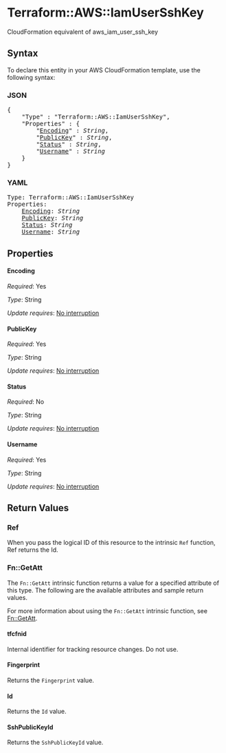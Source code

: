 # Terraform::AWS::IamUserSshKey

CloudFormation equivalent of aws_iam_user_ssh_key

## Syntax

To declare this entity in your AWS CloudFormation template, use the following syntax:

### JSON

<pre>
{
    "Type" : "Terraform::AWS::IamUserSshKey",
    "Properties" : {
        "<a href="#encoding" title="Encoding">Encoding</a>" : <i>String</i>,
        "<a href="#publickey" title="PublicKey">PublicKey</a>" : <i>String</i>,
        "<a href="#status" title="Status">Status</a>" : <i>String</i>,
        "<a href="#username" title="Username">Username</a>" : <i>String</i>
    }
}
</pre>

### YAML

<pre>
Type: Terraform::AWS::IamUserSshKey
Properties:
    <a href="#encoding" title="Encoding">Encoding</a>: <i>String</i>
    <a href="#publickey" title="PublicKey">PublicKey</a>: <i>String</i>
    <a href="#status" title="Status">Status</a>: <i>String</i>
    <a href="#username" title="Username">Username</a>: <i>String</i>
</pre>

## Properties

#### Encoding

_Required_: Yes

_Type_: String

_Update requires_: [No interruption](https://docs.aws.amazon.com/AWSCloudFormation/latest/UserGuide/using-cfn-updating-stacks-update-behaviors.html#update-no-interrupt)

#### PublicKey

_Required_: Yes

_Type_: String

_Update requires_: [No interruption](https://docs.aws.amazon.com/AWSCloudFormation/latest/UserGuide/using-cfn-updating-stacks-update-behaviors.html#update-no-interrupt)

#### Status

_Required_: No

_Type_: String

_Update requires_: [No interruption](https://docs.aws.amazon.com/AWSCloudFormation/latest/UserGuide/using-cfn-updating-stacks-update-behaviors.html#update-no-interrupt)

#### Username

_Required_: Yes

_Type_: String

_Update requires_: [No interruption](https://docs.aws.amazon.com/AWSCloudFormation/latest/UserGuide/using-cfn-updating-stacks-update-behaviors.html#update-no-interrupt)

## Return Values

### Ref

When you pass the logical ID of this resource to the intrinsic `Ref` function, Ref returns the Id.

### Fn::GetAtt

The `Fn::GetAtt` intrinsic function returns a value for a specified attribute of this type. The following are the available attributes and sample return values.

For more information about using the `Fn::GetAtt` intrinsic function, see [Fn::GetAtt](https://docs.aws.amazon.com/AWSCloudFormation/latest/UserGuide/intrinsic-function-reference-getatt.html).

#### tfcfnid

Internal identifier for tracking resource changes. Do not use.

#### Fingerprint

Returns the <code>Fingerprint</code> value.

#### Id

Returns the <code>Id</code> value.

#### SshPublicKeyId

Returns the <code>SshPublicKeyId</code> value.

